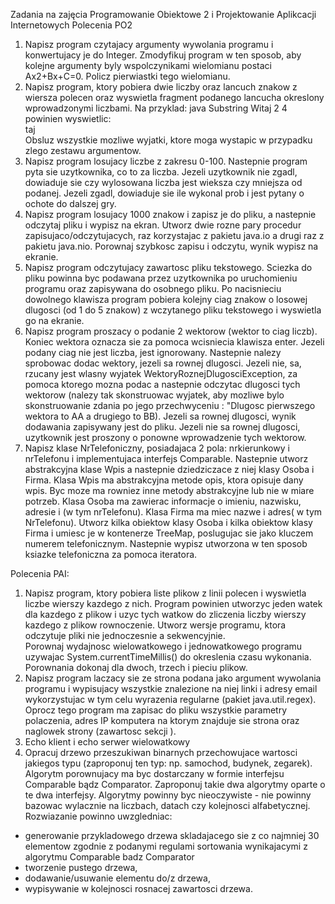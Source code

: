 Zadania na zajęcia Programowanie Obiektowe 2 i Projektowanie Aplikcacji Internetowych 
Polecenia PO2 
1. Napisz program czytajacy argumenty wywolania programu i konwertujacy je do Integer. 
Zmodyfikuj program w ten sposob, aby kolejne argumenty byly wspolczynikami wielomianu postaci Ax2+Bx+C=0. Policz pierwiastki tego wielomianu. <br />
2. Napisz program, ktory pobiera dwie liczby oraz lancuch znakow z wiersza polecen oraz wyswietla fragment podanego lancucha okreslony wprowadzonymi liczbami. Na przyklad:
java Substring Witaj 2 4<br />
powinien wyswietlic:<br />
taj<br />
Obsluz wszystkie mozliwe wyjatki, ktore moga wystapic w przypadku zlego zestawu argumentow.<br />
3. Napisz program losujacy liczbe z zakresu 0-100. Nastepnie program pyta sie uzytkownika, co to za liczba. 
Jezeli uzytkownik nie zgadl, dowiaduje sie czy wylosowana liczba jest wieksza czy mniejsza od podanej. 
Jezeli zgadl, dowiaduje sie ile wykonal prob i jest pytany o ochote do dalszej gry.<br />
4. Napisz program losujacy 1000 znakow i zapisz je do pliku, a nastepnie odczytaj pliku i wypisz na ekran. 
Utworz dwie rozne pary procedur zapisujaco/odczytujacych, raz korzystajac z pakietu java.io a drugi raz z pakietu java.nio.
Porownaj szybkosc zapisu i odczytu, wynik wypisz na ekranie. <br />
5. Napisz program odczytujacy zawartosc pliku tekstowego. Sciezka do pliku powinna byc podawana przez uzytkownika po uruchomieniu programu oraz zapisywana do osobnego pliku.
Po nacisnieciu dowolnego klawisza program pobiera kolejny ciag znakow o losowej dlugosci (od 1 do 5 znakow) z wczytanego pliku tekstowego i wyswietla go na ekranie. <br />
6. Napisz program proszacy o podanie 2 wektorow (wektor to ciag liczb). Koniec wektora oznacza sie za pomoca wcisniecia klawisza enter. 
 Jezeli podany ciag nie jest liczba, jest ignorowany. Nastepnie nalezy sprobowac dodac wektory, jezeli sa rownej dlugosci. 
Jezeli nie, sa, rzucany jest wlasny wyjatek WektoryRoznejDlugosciException, za pomoca ktorego mozna podac a nastepnie odczytac dlugosci tych wektorow (nalezy tak skonstruowac wyjatek, aby mozliwe bylo skonstruowanie zdania po jego przechwyceniu : "Dlugosc pierwszego wektora to AA a drugiego to BB). Jezeli sa rownej dlugosci, wynik dodawania zapisywany jest do pliku. Jezeli nie sa rownej dlugosci, uzytkownik jest proszony o ponowne wprowadzenie tych wektorow. <br />
7. Napisz klase NrTelefoniczny, posiadajaca 2 pola: nrkierunkowy i nrTelefonu i implementujaca interfejs Comparable. 
Nastepnie utworz abstrakcyjna klase Wpis a nastepnie dziedziczace z niej klasy Osoba i Firma. 
Klasa Wpis ma abstrakcyjna metode opis, ktora opisuje dany wpis. 
Byc moze ma rowniez inne metody abstrakcyjne lub nie w miare potrzeb. 
Klasa Osoba ma zawierac informacje o imieniu, nazwisku, adresie i (w tym nrTelefonu).
Klasa Firma ma miec nazwe i adres( w tym NrTelefonu). Utworz kilka obiektow klasy Osoba i kilka obiektow klasy Firma i umiesc je w kontenerze TreeMap,
poslugujac sie jako kluczem numerem telefonicznym. Nastepnie wypisz utworzona w ten sposob ksiazke telefoniczna za pomoca iteratora.


Polecenia PAI:
1. Napisz program, ktory pobiera liste plikow z linii polecen i wyswietla liczbe wierszy kazdego z nich. 
Program powinien utworzyc jeden watek dla kazdego z plikow i uzyc tych watkow do zliczenia liczby wierszy kazdego z plikow rownoczenie.
Utworz wersje programu, ktora odczytuje pliki nie jednoczesnie a sekwencyjnie. <br />
Porownaj wydajnosc wielowatkowego i jednowatkowego programu uzywajac System.currentTimeMillis() do okreslenia czasu wykonania.
Porownania dokonaj dla dwoch, trzech i pieciu plikow.<br />
2. Napisz program laczacy sie ze strona podana jako argument wywolania programu i wypisujacy wszystkie znalezione na niej linki i adresy email wykorzystujac w tym celu wyrazenia regularne (pakiet java.util.regex). Oprocz tego program ma zapisac do pliku wszystkie parametry polaczenia, adres IP komputera na ktorym znajduje sie strona oraz naglowek strony (zawartosc sekcji <head>). <br />
3. Echo klient i echo serwer wielowatkowy <br />
4. Opracuj drzewo przeszukiwan binarnych przechowujace wartosci jakiegos typu (zaproponuj ten typ: np. samochod, budynek, zegarek). Algorytm porownujacy ma byc dostarczany w formie interfejsu Comparable bądz Comparator. Zaproponuj takie dwa algorytmy oparte o te dwa interfejsy. Algorytmy powinny byc nieoczywiste - nie powinny bazowac wylacznie na liczbach, datach czy kolejnosci alfabetycznej.  Rozwiazanie powinno uwzgledniac:<br />
- generowanie przykladowego drzewa skladajacego sie z co najmniej 30 elementow zgodnie z podanymi regulami sortowania wynikajacymi z algorytmu Comparable badz Comparator<br />
- tworzenie pustego drzewa,<br />
- dodawanie/usuwanie elementu do/z drzewa,<br />
- wypisywanie w kolejnosci rosnacej zawartosci drzewa.<br />


